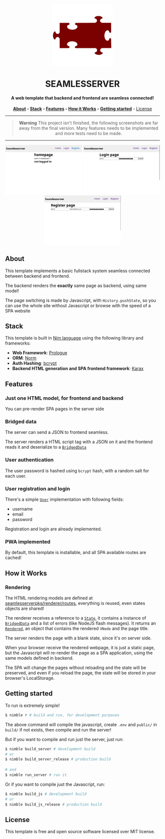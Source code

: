 <div align=center>
<img alt="Seamlesserver Logo" src="images/logo.png" width="200">

# **SEAMLESSERVER**

#### A web template that backend and frontend are seamless connected!

**[About](#about) - [Stack](#stack) - [Features](#features) - [How it Works](#how-it-works) - [Getting started](#getting-started)** - [License](#license)

---

> **Warning**
> This project isn't finished, the following screenshots are far away from the final version. Many features needs to be implemented and more tests need to be made.

---

<img width=250 title="Home - Logged out" src="screenshots/homeLoggedOut.png" />
<img width=250 title="Login" src="screenshots/login.png" />
<img width=250 title="Register" src="screenshots/register.png" />
</div>

## About

This template implements a basic fullstack system seamless connected between backend and frontend.

The backend renders the **exactly** same page as backend, using same model!

The page switching is made by Javascript, with `History.pushState`, so you can use the whole site without Javascript or browse with the speed of a SPA website

## Stack

This template is built in [Nim language][nimlang] using the following library and frameworks:

- **Web Framework**: [Prologue][prologue]
- **ORM**: [Norm][norm]
- **Auth Hashing**: [bcrypt][bcrypt]
- **Backend HTML generation and SPA frontend framework**: [Karax][karax]

## Features

### Just one HTML model, for frontend and backend

You can pre-render SPA pages in the server side

### Bridged data

The server can send a JSON to frontend seamless.

The server renders a HTML script tag with a JSON on it and the
frontend reads it and deserialize to a [`BridgedData`][bridgedDataDef]

### User authentication

The user password is hashed using `bcrypt` hash, with a random salt for each user.

### User registration and login

There's a simple [`User`][userDef] implementation with following fields:

- username
- email
- password

Registration and login are already implemented.

### PWA implemented

By default, this template is installable, and all SPA available routes are cached!

## How it Works

### Rendering

The HTML rendering models are defined at [seamlesserverpkg/renderer/routes](src/seamlesserverpkg/renderer/routes), everything is reused, even states objects are shared!

The renderer receives a reference to a [`State`][stateDef], it contains a instance of [`BridgedData`][bridgedDataDef] and a list of errors (like NodeJS flash messages). It returns an [`Rendered`][renderedDef], an object that contains the rendered `VNode` and the page title.

The server renders the page with a blank state, since it's on server side.

When your browser receive the rendered webpage, it is just a static page, but the Javascript will re-render the page as a SPA application, using the same models defined in backend.

The SPA will change the pages without reloading and the state will be preserved, and even if you reload the page, the state will be stored in your browser's LocalStorage.

## Getting started

To run is extremely simple!

```bash
$ nimble r # build and run, for development purposes
```

The above command will compile the javascript, create `.env` and `public/` in
`build/` if not exists, then compile and run the server!

But if you want to compile and run just the server, just run:

```bash
$ nimble build_server # development build
# or
$ nimble build_server_release # production build

# and
$ nimble run_server # run it
```

Or if you want to compile just the Javascript, run:

```bash
$ nimble build_js # development build
# or
$ nimble build_js_release # production build
```

## License

This template is free and open source software licensed over MIT license.

<!-- Refs -->

[nimlang]: https://nim-lang.org "Nim Language official website"
[karax]: https://github.com/karaxnim/karax
[bridgedDataDef]: ./src/seamlesserverpkg/renderer/base/bridgedData.nim
[stateDef]: ./src/seamlesserverpkg/renderer/base/state.nim
[renderedDef]: ./src/seamlesserverpkg/renderer/base/rendered.nim
[bcrypt]: https://github.com/nim-lang/checksums/blob/master/src/checksums/bcrypt.nim
[prologue]: https://github.com/planety/prologue
[norm]: https://github.com/moigagoo/norm
[userDef]: ./src/seamlesserverpkg/db/models/user.nim#L10
